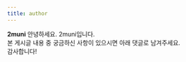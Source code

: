 ```yaml
---
title: author
---
```


**2muni** 안녕하세요. 2muni입니다. <br/>
본 게시글 내용 중 궁금하신 사항이 있으시면 아래 댓글로 남겨주세요.<br/>
감사합니다!
